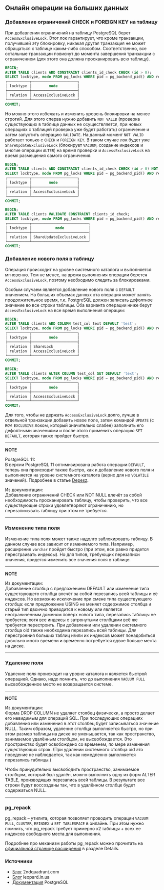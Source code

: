 ## Онлайн операции на больших данных
### Добавление ограничений CHECK и FOREIGN KEY на таблицу
При добавлении ограничений на таблицу PostgreSQL берет `AccessExclusiveLock`. Этот лок гарантирует, что кроме транзакции, получившей эту блокировку, никакая другая транзакция не может обращаться к таблице каким-либо способом. Соответственно, все остальные транзакции повиснут до момента завершения транзакции с ограничением (для этого она должна просканировать всю таблицу).
```sql
BEGIN;
ALTER TABLE clients ADD CONSTRAINT clients_id_check CHECK (id > 0);
SELECT locktype, mode FROM pg_locks WHERE pid = pg_backend_pid() AND relation = 'clients'::regclass;
┌──────────┬─────────────────────┐
│ locktype │        mode         │
├──────────┼─────────────────────┤
│ relation │ AccessExclusiveLock │
└──────────┴─────────────────────┘
COMMIT;
```

Но можно этого избежать и изменить уровень блокировки на менее строгий. Для этого сперва нужно добавить `NOT VALID` (проверка существующих в таблице данных не осуществляется, при новых операциях с таблицей проверка уже будет работать) ограничение и затем запустить операцию `VALIDATE`. На данный момент `NOT VALID` работает только с `CHECK` и `FOREIGN KEY`. В таком случае лок будет уже `ShareUpdateExclusiveLock` (блокирует `VACUUM`, создание индексов и многие операции `ALTER`) на время проверки и `AccessExclusiveLock` на время размещения самого ограничения.
```sql
BEGIN;
ALTER TABLE clients ADD CONSTRAINT clients_id_check CHECK (id > 0) NOT VALID;
SELECT locktype, mode FROM pg_locks WHERE pid = pg_backend_pid() AND relation = 'clients'::regclass;
┌──────────┬─────────────────────┐
│ locktype │        mode         │
├──────────┼─────────────────────┤
│ relation │ AccessExclusiveLock │
└──────────┴─────────────────────┘
COMMIT;

BEGIN;
ALTER TABLE clients VALIDATE CONSTRAINT clients_id_check;
SELECT locktype, mode FROM pg_locks WHERE pid = pg_backend_pid() AND relation = 'clients'::regclass;
┌──────────┬──────────────────────────┐
│ locktype │           mode           │
├──────────┼──────────────────────────┤
│ relation │ ShareUpdateExclusiveLock │
└──────────┴──────────────────────────┘
COMMIT;
```

### Добавление нового поля в таблицу
Операция происходит на уровне системного каталога и выполняется мгновенно. Тем не менее, на время выполнения операции берется `AccessExclusiveLock`, поэтому необходимо следить за блокировками.

Особым случаем является добавление нового поля с `DEFAULT` значением. На больших объемах данных эта операция может занять продолжительное время, т.к. PostgreSQL должен записать дефолтное значение во все строки таблицы. Оба варианта операции ниже берут `AccessExclusiveLock` на все время выполнения операции:
```sql
BEGIN;
ALTER TABLE clients ADD COLUMN test_col text DEFAULT 'test';
SELECT locktype, mode FROM pg_locks WHERE pid = pg_backend_pid() AND relation = 'clients'::regclass;
┌──────────┬─────────────────────┐
│ locktype │        mode         │
├──────────┼─────────────────────┤
│ relation │ ShareLock           │
│ relation │ AccessExclusiveLock │
└──────────┴─────────────────────┘
COMMIT;
```
```sql
BEGIN;
ALTER TABLE clients ALTER COLUMN test_col SET DEFAULT 'text';
SELECT locktype, mode FROM pg_locks WHERE pid = pg_backend_pid() AND relation = 'clients'::regclass;
┌──────────┬─────────────────────┐
│ locktype │        mode         │
├──────────┼─────────────────────┤
│ relation │ AccessExclusiveLock │
└──────────┴─────────────────────┘
COMMIT;
```
Для того, чтобы не держать `AccessExclusiveLock` долго, лучше в отдельной транзакции добавить новое поле, затем командой `UPDATE` (с `ROW EXCLUSIVE` локом, который значительно слабее) заполнить его дефолтными значениями и после этого применить операцию `SET DEFAULT`, которая также пройдет быстро.

---
**NOTE**

PostgreSQL 11:  
В версии PostgreSQL 11 оптимизирована работа операции `DEFAULT`, теперь она происходит также быстро, как и добавление нового поля и выполняется на уровне системного каталога (верно для не `VOLATILE` значений). Подробнее в статье [Depesz](https://www.depesz.com/2018/04/04/waiting-for-postgresql-11-fast-alter-table-add-column-with-a-non-null-default/).

Из документации:  
Добавление ограничений CHECK или NOT NULL влечёт за собой необходимость просканировать таблицу, чтобы проверить, что все существующие строки удовлетворяют ограничению, но перезаписывать таблицу при этом не требуется.

---

### Изменение типа поля
Изменение типа поля может также надолго заблокироавть таблицу. В данном случае все зависит от изменяемого типа. Например, расширение `varchar` пройдет быстро (при этом, все равно придется перестраивать индексы). Но для типов, требующих перезаписи значения, придется изменить все значения поля в таблице.

---
**NOTE**

Из документации:  
Добавление столбца с предложением DEFAULT или изменение типа существующего столбца влечёт за собой перезапись всей таблицы и её индексов. Но возможно исключение при смене типа существующего столбца: если предложение USING не меняет содержимое столбца и старый тип двоично приводится к новому или является неограниченным доменом поверх нового типа, перезапись таблицы не требуется; хотя все индексы с затронутыми столбцами всё же требуется перестроить. При добавлении или удалении системного столбца oid также необходима перезапись всей таблицы. Для перестроения больших таблиц и/или их индексов может понадобиться довольно много времени и временно потребуется вдвое больше места на диске.

---

### Удаление поля
Удаление поля происходит на уровне каталога и является быстрой операцией. Однако, надо помнить, что до выполнения `VACUUM FULL` высвобожденное место не возвращается системе.

---
**NOTE**

Из документации:  
Форма DROP COLUMN не удаляет столбец физически, а просто делает его невидимым для операций SQL. При последующих операциях добавления или изменения в этот столбец будет записываться значение NULL. Таким образом, удаление столбца выполняется быстро, но при этом размер таблицы на диске не уменьшается, так как пространство, занимаемое удалённым столбцом, не высвобождается. Это пространство будет освобождено со временем, по мере изменения существующих строк. (При удалении системного столбца oid это поведение не наблюдается, так как немедленно выполняется перезапись таблицы.)

Чтобы принудительно высвободить пространство, занимаемое столбцом, который был удалён, можно выполнить одну из форм ALTER TABLE, производящих перезапись всей таблицы. В результате все строки будут воссозданы так, что в удалённом столбце будет содержаться NULL.

---

### pg_repack
pg_repack – утилита, которая позволяет проводить операции `VACUUM FULL`, `CLUSTER`, `REINDEX` и `SET TABLESPACE` в онлайне. При этом нужно помнить, что pg_repack требует примерно x2 таблицы + всех ее индексов свободного места для выполнения.

Подробнее про механизм работы pg_repack можно прочитать на [официальной странице расширения](http://reorg.github.io/pg_repack/) в разделе Details.

### Источники
- [Блог](https://blog.2ndquadrant.com/how-to-check-the-lock-level-taken-by-operations-in-postgresql/) 2ndquadrant.com
- [Блог](https://leopard.in.ua/2016/09/20/safe-and-unsafe-operations-postgresql#.Wz963JL4ksl) leopard.in.ua
- [Документация](https://www.postgresql.org/docs/current/static/explicit-locking.html) PostgreSQL

